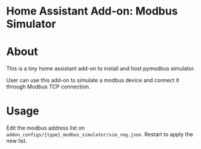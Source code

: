 # Home Assistant Add-on: Modbus Simulator

# About
This is a tiny home assistant add-on to install and host pymodbus simulator.

User can use this add-on to simulate a modbus device and connect it through Modbus TCP connection.

# Usage
Edit the modbus address list on `addon_configs/{type}_modbus_simulator/sim_reg.json`. Restart to apply the new list.